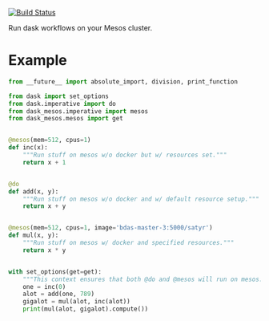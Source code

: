 [![Build Status](http://52.0.47.203:8000/api/badges/lensacom/dask.mesos/status.svg)](http://52.0.47.203:8000/lensacom/dask.mesos)

Run dask workflows on your Mesos cluster.

# Example

```python
from __future__ import absolute_import, division, print_function

from dask import set_options
from dask.imperative import do
from dask_mesos.imperative import mesos
from dask_mesos.mesos import get


@mesos(mem=512, cpus=1)
def inc(x):
    """Run stuff on mesos w/o docker but w/ resources set."""
    return x + 1


@do
def add(x, y):
    """Run stuff on mesos w/o docker and w/ default resource setup."""
    return x + y


@mesos(mem=512, cpus=1, image='bdas-master-3:5000/satyr')
def mul(x, y):
    """Run stuff on mesos w/ docker and specified resources."""
    return x * y


with set_options(get=get):
    """This context ensures that both @do and @mesos will run on mesos."""
    one = inc(0)
    alot = add(one, 789)
    gigalot = mul(alot, inc(alot))
    print(mul(alot, gigalot).compute())
```
